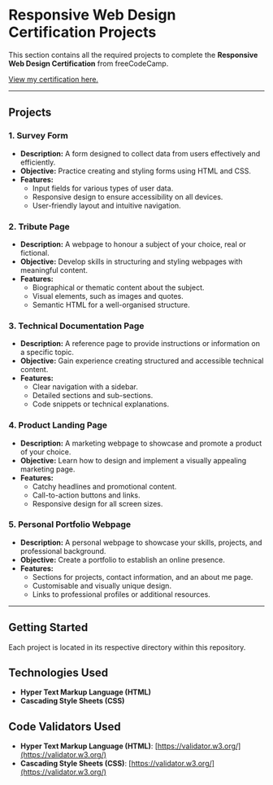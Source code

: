 # Responsive Web Design Certification Projects

This section contains all the required projects to complete the **Responsive Web Design Certification** from freeCodeCamp.

[View my certification here.](https://www.freecodecamp.org/certification/-SirLancelot/responsive-web-design)

--------------------------------------------------------------------------------------------------------------------------

## Projects

### 1. Survey Form  
- **Description:** A form designed to collect data from users effectively and efficiently.  
- **Objective:** Practice creating and styling forms using HTML and CSS.  
- **Features:**  
  - Input fields for various types of user data.  
  - Responsive design to ensure accessibility on all devices.  
  - User-friendly layout and intuitive navigation.  

### 2. Tribute Page  
- **Description:** A webpage to honour a subject of your choice, real or fictional.  
- **Objective:** Develop skills in structuring and styling webpages with meaningful content.  
- **Features:**  
  - Biographical or thematic content about the subject.  
  - Visual elements, such as images and quotes.  
  - Semantic HTML for a well-organised structure.  

### 3. Technical Documentation Page  
- **Description:** A reference page to provide instructions or information on a specific topic.  
- **Objective:** Gain experience creating structured and accessible technical content.  
- **Features:**  
  - Clear navigation with a sidebar.  
  - Detailed sections and sub-sections.  
  - Code snippets or technical explanations.  

### 4. Product Landing Page  
- **Description:** A marketing webpage to showcase and promote a product of your choice.  
- **Objective:** Learn how to design and implement a visually appealing marketing page.  
- **Features:**  
  - Catchy headlines and promotional content.  
  - Call-to-action buttons and links.  
  - Responsive design for all screen sizes.  

### 5. Personal Portfolio Webpage  
- **Description:** A personal webpage to showcase your skills, projects, and professional background.  
- **Objective:** Create a portfolio to establish an online presence.  
- **Features:**  
  - Sections for projects, contact information, and an about me page.  
  - Customisable and visually unique design.  
  - Links to professional profiles or additional resources.  

------------------

## Getting Started

Each project is located in its respective directory within this repository.

## Technologies Used

- **Hyper Text Markup Language (HTML)**  
- **Cascading Style Sheets (CSS)**  

## Code Validators Used

- **Hyper Text Markup Language (HTML)**: [https://validator.w3.org/](https://validator.w3.org/)
- **Cascading Style Sheets (CSS)**: [https://validator.w3.org/](https://validator.w3.org/)
